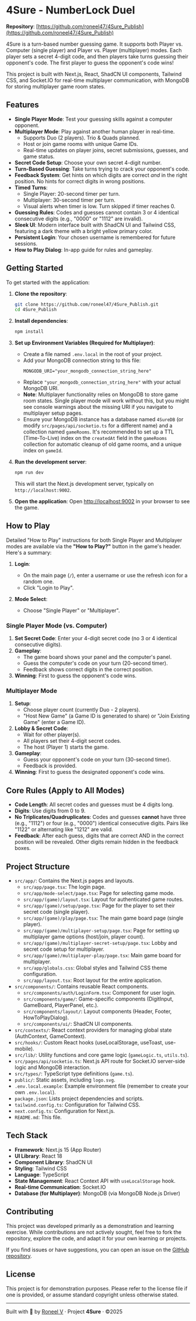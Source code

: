 # 4Sure - NumberLock Duel

**Repository**: [https://github.com/roneel47/4Sure_Publish](https://github.com/roneel47/4Sure_Publish)

4Sure is a turn-based number guessing game. It supports both Player vs. Computer (single player) and Player vs. Player (multiplayer) modes. Each player sets a secret 4-digit code, and then players take turns guessing their opponent's code. The first player to guess the opponent's code wins!

This project is built with Next.js, React, ShadCN UI components, Tailwind CSS, and Socket.IO for real-time multiplayer communication, with MongoDB for storing multiplayer game room states.

## Features

*   **Single Player Mode**: Test your guessing skills against a computer opponent.
*   **Multiplayer Mode**: Play against another human player in real-time.
    *   Supports Duo (2 players). Trio & Quads planned.
    *   Host or join game rooms with unique Game IDs.
    *   Real-time updates on player joins, secret submissions, guesses, and game status.
*   **Secret Code Setup**: Choose your own secret 4-digit number.
*   **Turn-Based Guessing**: Take turns trying to crack your opponent's code.
*   **Feedback System**: Get hints on which digits are correct *and* in the right position. No hints for correct digits in wrong positions.
*   **Timed Turns**:
    *   Single Player: 20-second timer per turn.
    *   Multiplayer: 30-second timer per turn.
    *   Visual alerts when timer is low. Turn skipped if timer reaches 0.
*   **Guessing Rules**: Codes and guesses cannot contain 3 or 4 identical consecutive digits (e.g., "0000" or "1112" are invalid).
*   **Sleek UI**: Modern interface built with ShadCN UI and Tailwind CSS, featuring a dark theme with a bright yellow primary color.
*   **Persistent Login**: Your chosen username is remembered for future sessions.
*   **How to Play Dialog**: In-app guide for rules and gameplay.

## Getting Started

To get started with the application:

1.  **Clone the repository**:
    ```bash
    git clone https://github.com/roneel47/4Sure_Publish.git
    cd 4Sure_Publish
    ```

2.  **Install dependencies**:
    ```bash
    npm install
    ```

3.  **Set up Environment Variables (Required for Multiplayer)**:
    *   Create a file named `.env.local` in the root of your project.
    *   Add your MongoDB connection string to this file:
        ```env
        MONGODB_URI="your_mongodb_connection_string_here"
        ```
    *   Replace `"your_mongodb_connection_string_here"` with your actual MongoDB URI.
    *   **Note**: Multiplayer functionality relies on MongoDB to store game room states. Single player mode will work without this, but you might see console warnings about the missing URI if you navigate to multiplayer setup pages.
    *   Ensure your MongoDB instance has a database named `4SureDB` (or modify `src/pages/api/socketio.ts` for a different name) and a collection named `gameRooms`. It's recommended to set up a TTL (Time-To-Live) index on the `createdAt` field in the `gameRooms` collection for automatic cleanup of old game rooms, and a unique index on `gameId`.

4.  **Run the development server**:
    ```bash
    npm run dev
    ```
    This will start the Next.js development server, typically on `http://localhost:9002`.

5.  **Open the application**:
    Open [http://localhost:9002](http://localhost:9002) in your browser to see the game.

## How to Play

Detailed "How to Play" instructions for both Single Player and Multiplayer modes are available via the **"How to Play?"** button in the game's header. Here's a summary:

1.  **Login**:
    *   On the main page (`/`), enter a username or use the refresh icon for a random one.
    *   Click "Login to Play".

2.  **Mode Select**:
    *   Choose "Single Player" or "Multiplayer".

### Single Player Mode (vs. Computer)
1.  **Set Secret Code**: Enter your 4-digit secret code (no 3 or 4 identical consecutive digits).
2.  **Gameplay**:
    *   The game board shows your panel and the computer's panel.
    *   Guess the computer's code on your turn (20-second timer).
    *   Feedback shows correct digits in the correct position.
3.  **Winning**: First to guess the opponent's code wins.

### Multiplayer Mode
1.  **Setup**:
    *   Choose player count (currently Duo - 2 players).
    *   "Host New Game" (a Game ID is generated to share) or "Join Existing Game" (enter a Game ID).
2.  **Lobby & Secret Code**:
    *   Wait for other player(s).
    *   All players set their 4-digit secret codes.
    *   The host (Player 1) starts the game.
3.  **Gameplay**:
    *   Guess your opponent's code on your turn (30-second timer).
    *   Feedback is provided.
4.  **Winning**: First to guess the designated opponent's code wins.

## Core Rules (Apply to All Modes)

*   **Code Length**: All secret codes and guesses must be 4 digits long.
*   **Digits**: Use digits from 0 to 9.
*   **No Triplicates/Quadruplicates**: Codes and guesses **cannot** have three (e.g., "1112") or four (e.g., "0000") identical consecutive digits. Pairs like "1122" or alternating like "1212" are valid.
*   **Feedback**: After each guess, digits that are correct AND in the correct position will be revealed. Other digits remain hidden in the feedback boxes.

## Project Structure

*   `src/app/`: Contains the Next.js pages and layouts.
    *   `src/app/page.tsx`: The login page.
    *   `src/app/mode-select/page.tsx`: Page for selecting game mode.
    *   `src/app/(game)/layout.tsx`: Layout for authenticated game routes.
    *   `src/app/(game)/setup/page.tsx`: Page for the player to set their secret code (single player).
    *   `src/app/(game)/play/page.tsx`: The main game board page (single player).
    *   `src/app/(game)/multiplayer-setup/page.tsx`: Page for setting up multiplayer game options (host/join, player count).
    *   `src/app/(game)/multiplayer-secret-setup/page.tsx`: Lobby and secret code setup for multiplayer.
    *   `src/app/(game)/multiplayer-play/page.tsx`: Main game board for multiplayer.
    *   `src/app/globals.css`: Global styles and Tailwind CSS theme configuration.
    *   `src/app/layout.tsx`: Root layout for the entire application.
*   `src/components/`: Contains reusable React components.
    *   `src/components/auth/LoginForm.tsx`: Component for user login.
    *   `src/components/game/`: Game-specific components (DigitInput, GameBoard, PlayerPanel, etc.).
    *   `src/components/layout/`: Layout components (Header, Footer, HowToPlayDialog).
    *   `src/components/ui/`: ShadCN UI components.
*   `src/contexts/`: React context providers for managing global state (AuthContext, GameContext).
*   `src/hooks/`: Custom React hooks (useLocalStorage, useToast, use-mobile).
*   `src/lib/`: Utility functions and core game logic (`gameLogic.ts`, `utils.ts`).
*   `src/pages/api/socketio.ts`: Next.js API route for Socket.IO server-side logic and MongoDB interaction.
*   `src/types/`: TypeScript type definitions (`game.ts`).
*   `public/`: Static assets, including `logo.svg`.
*   `.env.local.example`: Example environment file (remember to create your own `.env.local`).
*   `package.json`: Lists project dependencies and scripts.
*   `tailwind.config.ts`: Configuration for Tailwind CSS.
*   `next.config.ts`: Configuration for Next.js.
*   `README.md`: This file.

## Tech Stack

*   **Framework**: Next.js 15 (App Router)
*   **UI Library**: React 18
*   **Component Library**: ShadCN UI
*   **Styling**: Tailwind CSS
*   **Language**: TypeScript
*   **State Management**: React Context API with `useLocalStorage` hook.
*   **Real-time Communication**: Socket.IO
*   **Database (for Multiplayer)**: MongoDB (via MongoDB Node.js Driver)

## Contributing

This project was developed primarily as a demonstration and learning exercise. While contributions are not actively sought, feel free to fork the repository, explore the code, and adapt it for your own learning or projects.

If you find issues or have suggestions, you can open an issue on the [GitHub repository](https://github.com/roneel47/4Sure_Publish/issues).

## License

This project is for demonstration purposes. Please refer to the license file if one is provided, or assume standard copyright unless otherwise stated.

---
Built with 💛 by [Roneel V](https://github.com/roneelv) · Project **4Sure** · ©2025
```
